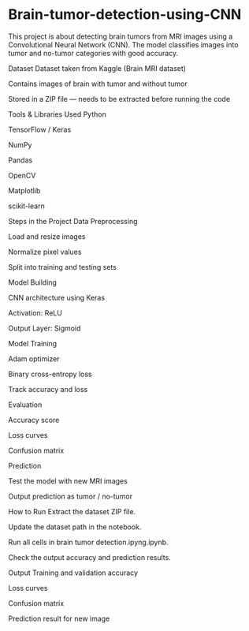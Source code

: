 # Brain-tumor-detection-using-CNN
This project is about detecting brain tumors from MRI images using a Convolutional Neural Network (CNN).
The model classifies images into tumor and no-tumor categories with good accuracy.

Dataset
Dataset taken from Kaggle (Brain MRI dataset)

Contains images of brain with tumor and without tumor

Stored in a ZIP file — needs to be extracted before running the code

Tools & Libraries Used
Python

TensorFlow / Keras

NumPy

Pandas

OpenCV

Matplotlib

scikit-learn

Steps in the Project
Data Preprocessing

Load and resize images

Normalize pixel values

Split into training and testing sets

Model Building

CNN architecture using Keras

Activation: ReLU

Output Layer: Sigmoid

Model Training

Adam optimizer

Binary cross-entropy loss

Track accuracy and loss

Evaluation

Accuracy score

Loss curves

Confusion matrix

Prediction

Test the model with new MRI images

Output prediction as tumor / no-tumor

How to Run
Extract the dataset ZIP file.

Update the dataset path in the notebook.

Run all cells in brain tumor detection.ipyng.ipynb.

Check the output accuracy and prediction results.

Output
Training and validation accuracy

Loss curves

Confusion matrix

Prediction result for new image


